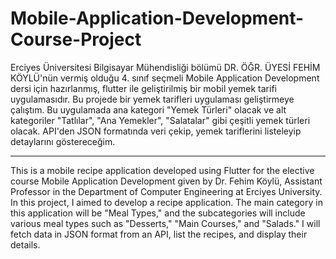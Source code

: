# Mobile-Application-Development-Course-Project

Erciyes Üniversitesi Bilgisayar Mühendisliği bölümü DR. ÖĞR. ÜYESİ FEHİM KÖYLÜ'nün vermiş olduğu 4. sınıf seçmeli Mobile Application Development dersi için hazırlanmış, flutter ile geliştirilmiş bir mobil yemek tarifi uygulamasıdır. 
Bu projede bir yemek tarifleri uygulaması geliştirmeye çalıştım. Bu uygulamada ana kategori "Yemek Türleri" olacak ve alt kategoriler "Tatlılar", "Ana Yemekler", "Salatalar" gibi çeşitli yemek türleri olacak. API'den JSON formatında veri çekip, yemek tariflerini listeleyip detaylarını göstereceğim.



---

This is a mobile recipe application developed using Flutter for the elective course Mobile Application Development given by Dr. Fehim Köylü, Assistant Professor in the Department of Computer Engineering at Erciyes University. In this project, I aimed to develop a recipe application. The main category in this application will be "Meal Types," and the subcategories will include various meal types such as "Desserts," "Main Courses," and "Salads." I will fetch data in JSON format from an API, list the recipes, and display their details.
